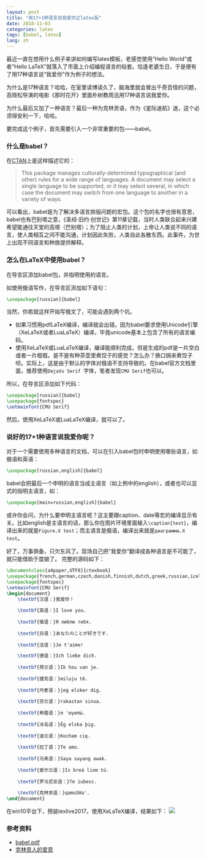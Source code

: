 ```yaml
---
layout: post
title: "用17+1种语言说我爱你之latex版"
date: 2018-11-03
categories: latex
tags: [babel, latex]
lang: zh
---
```


最近一直在想用什么例子来讲如何编写latex模板，老感觉使用“Hello World”或者“Hello LaTeX”就落入了市面上介绍编程语言的俗套。恰逢老婆生日，于是便有了用17种语言说“我爱你”作为例子的想法。

为什么是17种语言？哈哈，在室里读博读久了，脑海里就会冒出千奇百怪的问题，高晓松导演的电影《那时花开》里面朴树教周迅用17种语言说我爱你。

为什么最后又加了一种语言？最后一种为克林贡语，作为《星际迷航》迷，这个必须得安利一下，哈哈。

<!--more-->

要完成这个例子，首先需要引入一个非常重要的包——babel。

### 什么是babel？

在[CTAN](https://www.ctan.org/pkg/babel)上是这样描述它的：

> This package manages culturally-determined typographical (and other) rules for a wide range of languages. A document may select a single language to be supported, or it may select several, in which case the document may switch from one language to another in a variety of ways.

可以看出，babel是为了解决多语言排版问题的宏包。这个包的名字也很有意思，babel也有巴别塔之意，《圣经·旧约·创世记》第11章记载，当时人类联合起来兴建希望能通往天堂的高塔（巴别塔）；为了阻止人类的计划，上帝让人类说不同的语言，使人类相互之间不能沟通，计划因此失败，人类自此各散东西。此事件，为世上出现不同语言和种族提供解释。

### 怎么在LaTeX中使用babel？

在导言区添加babel包，并指明使用的语言。

如使用俄语写作，在导言区添加如下语句：
```latex
\usepackage[russian]{babel}
```

当然，你若就这样开始写俄文了，可能会遇到两个坑。

- 如果习惯用pdfLaTeX编译，编译就会出错。因为babel要求使用Unicode引擎（XeLaTeX或者LuaLaTeX）编译，毕竟unicode基本上包含了所有的语言编码。
- 使用XeLaTeX或LuaLaTeX编译，编译能顺利完成，但是生成的pdf是一片空白或者一片框框。是不是有种茶壶里煮饺子的感觉？怎么办？换口锅来煮饺子呗。实际上，这是由于默认的字体对俄语不支持导致的。在babel官方文档里面，推荐使用```DejaVu Serif
```字体，笔者发现```CMU Serif```也可以。

所以，在导言区添加如下代码：
```latex
\usepackage[russian]{babel}
\usepackage{fontspec}
\setmainfont{CMU Serif}
```
然后，使用XeLaTeX或LuaLaTeX编译，就可以了。

### 说好的17+1种语言说我爱你呢？
对于一个需要使用多种语言的文档，可以在引入babel包时申明使用哪些语言，如俄语和英语：
```latex
\usepackage[russian,english]{babel}
```
babel会把最后一个申明的语言当成主语言（如上例中的english），或者也可以显式的指明主语言，如：
```latex
\usepackage[main=russian,english]{babel}
```
或许你会问，为什么要申明主语言呢？这主要跟caption、date等宏的编译显示有关。比如english是主语言的话，那么你在图片环境里面输入```\caption{test}```，编译出来的就是```Figure.X test```；而主语言是俄语，编译出来就是```диаграмма.X test```。

好了，万事俱备，只欠东风了。现场自己把“我爱你”翻译成各种语言是不可能了，就只能借助于度娘了。
完整的源码如下：
```latex
\documentclass[a4paper,UTF8]{ctexbook}
\usepackage[french,german,czech,danish,finnish,dutch,greek,russian,icelandic,irish,latin,japanese,malay,polish,romanian,english]{babel}
\usepackage{fontspec}
\setmainfont{CMU Serif}
\begin{document}
	\textbf{汉语：}我爱你！
	
	\textbf{英语：}I love you.
	
	\textbf{俄语：}Я люблю тебя. 	
	
	\textbf{日语：}あなたのことが好きです.
	
	\textbf{法语：}Je t'aime!

	\textbf{德语：}Ich liebe dich.
	
	\textbf{荷兰语：}Ik hou van je.
	
	\textbf{捷克语：}miluju tě.
	
	\textbf{丹麦语：}jeg elsker dig.
	
	\textbf{芬兰语：}rakastan sinua.
	
	\textbf{希腊语：}σ 'αγαπώ.
	
	\textbf{冰岛语：}Ég elska þig.
	
	\textbf{波兰语：}Kocham cię.
	
	\textbf{拉丁语：}Te amo.
	
	\textbf{马来语：}Saya sayang awak.
		
	\textbf{爱尔兰语：}Is breá liom tú.
	
	\textbf{罗马尼亚语：}Te iubesc.
	
	\textbf{克林贡语：}qamuSHa'.
\end{document}
```

在win10平台下，预装texlive2017，使用XeLaTeX编译，结果如下：
![](http://github.com/MELCHIOR-1/melchior-1.github.io/raw/master/images/18language.png)

### 参考资料
- [babel.pdf](ftp://ftp.dante.de/tex-archive/language/babel/base/babel.pdf)
- [克林贡人的爱意](https://www.douban.com/group/topic/52907756/)